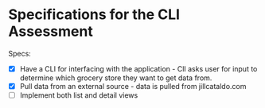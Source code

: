 # Specifications for the CLI Assessment

Specs:
- [x] Have a CLI for interfacing with the application - ClI asks user for input to determine which grocery store they want to get data from.
- [x] Pull data from an external source - data is pulled from jillcataldo.com
- [ ] Implement both list and detail views
